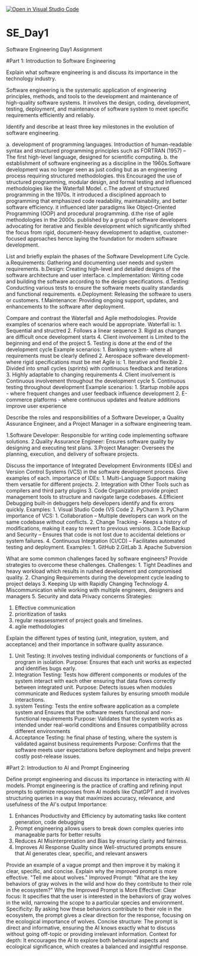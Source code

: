 [![Open in Visual Studio Code](https://classroom.github.com/assets/open-in-vscode-2e0aaae1b6195c2367325f4f02e2d04e9abb55f0b24a779b69b11b9e10269abc.svg)](https://classroom.github.com/online_ide?assignment_repo_id=18377446&assignment_repo_type=AssignmentRepo)
# SE_Day1
Software Engineering Day1 Assignment

#Part 1: Introduction to Software Engineering

Explain what software engineering is and discuss its importance in the technology industry.

Software engineering is the systematic application of engineering principles, methods, and tools to the development and maintenance of high-quality software systems. It involves the design, coding, development, testing, deployment, and maintenance of software system to meet specific requirements efficiently and reliably.

Identify and describe at least three key milestones in the evolution of software engineering.

a. development of programming languages. Introduction of human-readable syntax and structured programming principles such as FORTRAN (1957) – The first high-level language, designed for scientific computing.
b. the establishment of software engineering as a discipline in the 1960s.Software development was no longer seen as just coding but as an engineering process requiring structured methodologies. this Encouraged the use of structured programming, modular design, and formal testing and Influenced methodologies like the Waterfall Model.
c.The advent of structured programming in the 1970s. It introduced a disciplined approach to programming that emphasized code readability, maintainability, and better software efficiency. it influenced later paradigms like Object-Oriented Programming (OOP) and procedural programming.
d.the rise of agile methodologies in the 2000s. published by a group of software developers advocating for iterative and flexible development which significantly shifted the focus from rigid, document-heavy development to adaptive, customer-focused approaches hence laying the foundation for modern software development.


List and briefly explain the phases of the Software Development Life Cycle.
a.Requirements: Gathering and documenting user needs and system requirements.
b.Design: Creating high-level and detailed designs of the software architecture and user interface.
c.Implementation: Writing code and building the software according to the design specifications.
d.Testing: Conducting various tests to ensure the software meets quality standards and functional requirements.
e.Deployment: Releasing the software to users or customers.
f.Maintenance: Providing ongoing support, updates, and enhancements to the software after deployment.

Compare and contrast the Waterfall and Agile methodologies. Provide examples of scenarios where each would be appropriate.
Waterfall is: 1. Sequential and structred
              2. Follows a linear sequence
              3. Rigid as changes are difficult once development starts
              4. Client involvement is Limited to the beginning and end of the project
              5. Testing is done at the end of the development cycle
          Example scenarios:
            1. Banking system- where all requirements must be clearly defined
            2. Aerospace software development- where rigid specifications must be met
Agile is: 1. Iterative and flexible
          2. Divided into small cycles (sprints) with continuous feedback and iterations
          3. Highly adaptable to changing requirements
          4. Client involvement is Continuous involvement throughout the development cycle
          5. Continuous testing throughout development
    Example scenarios:
      1. Startup mobile apps - where frequent changes and user feedback influence development
      2. E-commerce platforms -  where continuous updates and feature additions improve user experience


Describe the roles and responsibilities of a Software Developer, a Quality Assurance Engineer, and a Project Manager in a software engineering team.

1.Software Developer: Responsible for writing code
                      implementing software solutions.
2.Quality Assurance Engineer: Ensures software quality by designing and executing test plans.
3.Project Manager: Oversees the planning, execution, and delivery of software projects.

Discuss the importance of Integrated Development Environments (IDEs) and Version Control Systems (VCS) in the software development process. Give examples of each.
importance of IDEs:
          1. Multi-Language Support making them versatile for different projects.
          2. Integration with Other Tools such as compilers and third party plugins
          3. Code Organization provide project management tools to structure and navigate large codebases.
          4.Efficient Debugging built-in debuggers help developers identify and fix errors quickly.
        Examples:
         1. Visual Studio Code (VS Code
         2. PyCharm
         3. PyCharm
importance of VCS:
      1. Collaboration – Multiple developers can work on the same codebase without conflicts.
      2. Change Tracking – Keeps a history of modifications, making it easy to revert to previous versions.
      3.Code Backup and Security – Ensures that code is not lost due to accidental deletions or system failures.
      4.  Continuous Integration (CI/CD) – Facilitates automated testing and deployment.
    Examples:
     1. GitHub
     2.GitLab
     3. Apache Subversion    

What are some common challenges faced by software engineers? Provide strategies to overcome these challenges.
Challenges: 
    1. Tight Deadlines and heavy workload which results in rushed development and compromised quality.
    2. Changing Requirements during the development cycle leading to project delays
    3. Keeping Up with Rapidly Changing Technology
    4. Miscommunication while working with multiple engineers, designers and managers
    5. Security and data Privacy concerns
  Strategies:
   1. Effective communication
   2. prioritization of tasks
   3. regular reassessment of project goals and timelines.
   4. agile methodologies


Explain the different types of testing (unit, integration, system, and acceptance) and their importance in software quality assurance.
1. Unit Testing: 
    It involves testing individual components or functions of a program in isolation.
    Purpose: Ensures that each unit works as expected and identifies bugs early.
2. Integration Testing:
     Tests how different components or modules of the system interact with each other ensuring that data flows correctly between integrated unit.
     Purpose: Detects issues when modules communicate and Reduces system failures by ensuring smooth module interactions.
3. system Testing:
     Tests the entire software application as a complete system and Ensures that the software meets functional and non-functional requirements
   Purpose: Validates that the system works as intended under real-world conditions and Ensures compatibility across different environments
4. Acceptance Testing:
    he final phase of testing, where the system is validated against business requirements
   Purpose: Confirms that the software meets user expectations before deployment and helps prevent costly post-release issues.
    

#Part 2: Introduction to AI and Prompt Engineering


Define prompt engineering and discuss its importance in interacting with AI models.
Prompt engineering is the practice of crafting and refining input prompts to optimize responses from AI models like ChatGPT and  it involves structuring queries in a way that maximizes accuracy, relevance, and usefulness of the AI's output
Importance:
  1. Enhances Productivity and Efficiency by automating tasks like content generation, code debugging
  2. Prompt engineering allows users to break down complex queries into manageable parts for better results
  3.  Reduces AI Misinterpretation and Bias by ensuring clarity and fairness.
  4.   Improves AI Response Quality since Well-structured prompts ensure that AI generates clear, specific, and relevant answers

Provide an example of a vague prompt and then improve it by making it clear, specific, and concise. Explain why the improved prompt is more effective.
"Tell me about wolves."
Improved Prompt:
"What are the key behaviors of gray wolves in the wild and how do they contribute to their role in the ecosystem?"
Why the Improved Prompt is More Effective:
Clear focus: It specifies that the user is interested in the behaviors of gray wolves in the wild, narrowing the scope to a particular species and environment.
Specificity: By asking how these behaviors contribute to their role in the ecosystem, the prompt gives a clear direction for the response, focusing on the ecological importance of wolves.
Concise structure: The prompt is direct and informative, ensuring the AI knows exactly what to discuss without going off-topic or providing irrelevant information.
Context for depth: It encourages the AI to explore both behavioral aspects and ecological significance, which creates a balanced and insightful response.



